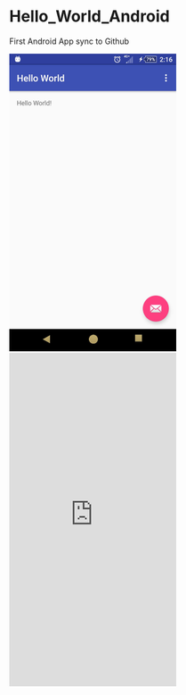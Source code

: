 # Hello_World_Android
First Android App sync to Github

<img src="https://raw.githubusercontent.com/Alandrea1209/Hello_World_Android/master/Image/151608.jpg" width="300">

<iframe src="https://appetize.io/embed/6w5ev11kgjfhryfbbhnbn2ww3c?device=nexus5&scale=75&autoplay=false&orientation=portrait&deviceColor=black" width="300px" height="597px" frameborder="0" scrolling="no"></iframe>
